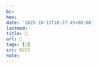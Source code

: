 ```yaml
---
bc:
hex:
date: '2025-10-13T10:27:45+08:00'
lastmod:
title: 􅗩
url: 􅗩
tags: [𩹾]
src: DCCV
note:
---
```

